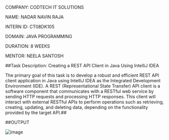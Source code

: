 COMPANY: CODTECH IT SOLUTIONS

NAME: NADAR NAVIN RAJA

INTERN ID: CT08DK105

DOMAIN: JAVA PROGRAMMING

DURATION: 8 WEEKS

MENTOR: NEELA SANTOSH

##Task Description: Creating a REST API Client in Java Using IntelliJ IDEA

The primary goal of this task is to develop a robust and efficient REST API client application in Java using IntelliJ IDEA as the Integrated Development Environment (IDE). A REST (Representational State Transfer) API client is a software component that communicates with a RESTful web service by sending HTTP requests and processing HTTP responses. This client will interact with external RESTful APIs to perform operations such as retrieving, creating, updating, and deleting data, depending on the functionality provided by the target API.##

##OUTPUT

![image](https://github.com/user-attachments/assets/8cf89c01-37f7-4602-870a-bef2caa31e98)
